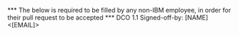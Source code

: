 
*** The below is required to be filled by any non-IBM employee, in order for their pull request to be accepted ***
DCO 1.1 Signed-off-by: [NAME] <[EMAIL]>
